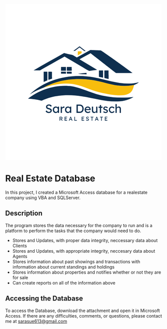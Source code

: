 ![Logo](Logo.png)
# Real Estate Database

In this project, I created a Microsoft Access database for a realestate company using VBA and SQLServer. 

## Description

The program stores the data necessary for the company to run and is a platform to perform the tasks that the company would need to do.
- Stores and Updates, with proper data integrity, neccessary data about Clients
- Stores and Updates, with appropriate integrity, neccesary data about Agents
- Stores information about past showings and transactions with information about current standings and holdings
- Stores information about properties and notifies whether or not they are for sale
- Can create reports on all of the information above

## Accessing the Database

To access the Database, download the attachment and open it in Microsoft Access. 
If there are any difficulties, comments, or questions, please contact me at sarasue613@gmail.com
